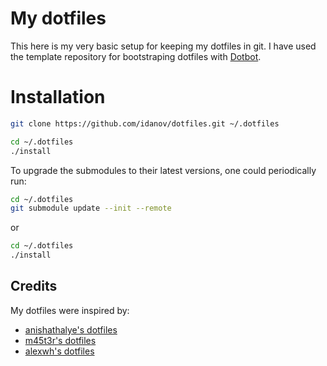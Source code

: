 My dotfiles
=================

This here is my very basic setup for keeping my dotfiles in git. I have used the
template repository for bootstraping dotfiles with [Dotbot][dotbot].

Installation
================

```sh
git clone https://github.com/idanov/dotfiles.git ~/.dotfiles
```

```sh
cd ~/.dotfiles
./install
```

To upgrade the submodules to their latest versions, one could periodically run:

```sh
cd ~/.dotfiles
git submodule update --init --remote
```

or

```sh
cd ~/.dotfiles
./install
```

Credits
-----------
My dotfiles were inspired by:

* [anishathalye's dotfiles][anishathalye_dotfiles]
* [m45t3r's dotfiles][m45t3r_dotfiles]
* [alexwh's dotfiles][alexwh_dotfiles]

[dotbot]: https://github.com/anishathalye/dotbot
[fork]: https://github.com/anishathalye/dotfiles_template/fork
[anishathalye_dotfiles]: https://github.com/anishathalye/dotfiles
[m45t3r_dotfiles]: https://github.com/m45t3r/dotfiles
[alexwh_dotfiles]: https://github.com/alexwh/dotfiles
